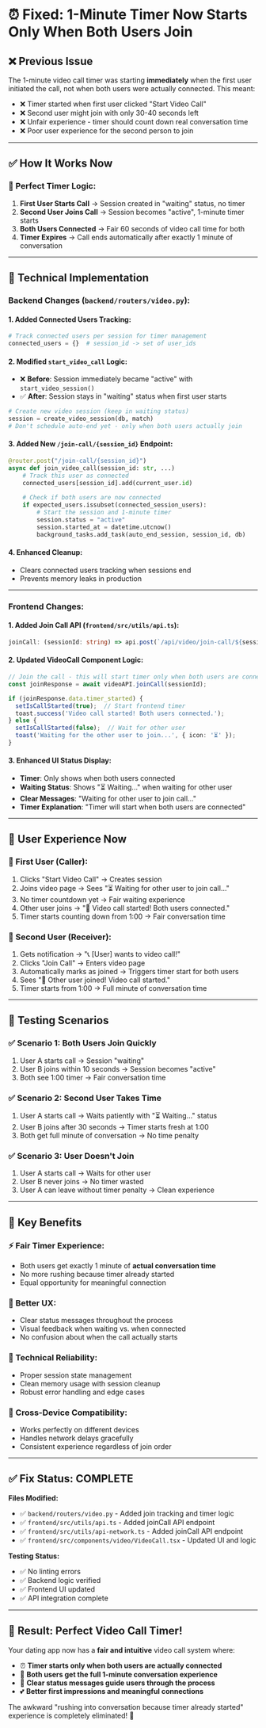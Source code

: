 # ⏰ Fixed: 1-Minute Timer Now Starts Only When Both Users Join

## ❌ **Previous Issue**

The 1-minute video call timer was starting **immediately** when the first user initiated the call, not when both users were actually connected. This meant:

- ❌ Timer started when first user clicked "Start Video Call"
- ❌ Second user might join with only 30-40 seconds left
- ❌ Unfair experience - timer should count down real conversation time
- ❌ Poor user experience for the second person to join

---

## ✅ **How It Works Now**

### **🎯 Perfect Timer Logic:**

1. **First User Starts Call** → Session created in "waiting" status, no timer
2. **Second User Joins Call** → Session becomes "active", 1-minute timer starts
3. **Both Users Connected** → Fair 60 seconds of video call time for both
4. **Timer Expires** → Call ends automatically after exactly 1 minute of conversation

---

## 🔧 **Technical Implementation**

### **Backend Changes** (`backend/routers/video.py`):

#### **1. Added Connected Users Tracking:**
```python
# Track connected users per session for timer management
connected_users = {}  # session_id -> set of user_ids
```

#### **2. Modified `start_video_call` Logic:**
- ❌ **Before**: Session immediately became "active" with `start_video_session()`
- ✅ **After**: Session stays in "waiting" status when first user starts

```python
# Create new video session (keep in waiting status)
session = create_video_session(db, match)
# Don't schedule auto-end yet - only when both users actually join
```

#### **3. Added New `/join-call/{session_id}` Endpoint:**
```python
@router.post("/join-call/{session_id}")
async def join_video_call(session_id: str, ...)
    # Track this user as connected
    connected_users[session_id].add(current_user.id)
    
    # Check if both users are now connected
    if expected_users.issubset(connected_session_users):
        # Start the session and 1-minute timer
        session.status = "active"
        session.started_at = datetime.utcnow()
        background_tasks.add_task(auto_end_session, session_id, db)
```

#### **4. Enhanced Cleanup:**
- Clears connected users tracking when sessions end
- Prevents memory leaks in production

---

### **Frontend Changes**:

#### **1. Added Join Call API** (`frontend/src/utils/api.ts`):
```typescript
joinCall: (sessionId: string) => api.post(`/api/video/join-call/${sessionId}`)
```

#### **2. Updated VideoCall Component Logic:**
```typescript
// Join the call - this will start timer only when both users are connected
const joinResponse = await videoAPI.joinCall(sessionId);

if (joinResponse.data.timer_started) {
  setIsCallStarted(true);  // Start frontend timer
  toast.success('Video call started! Both users connected.');
} else {
  setIsCallStarted(false);  // Wait for other user
  toast('Waiting for the other user to join...', { icon: '⏳' });
}
```

#### **3. Enhanced UI Status Display:**
- **Timer**: Only shows when both users connected
- **Waiting Status**: Shows "⏳ Waiting..." when waiting for other user
- **Clear Messages**: "Waiting for other user to join call..."
- **Timer Explanation**: "Timer will start when both users are connected"

---

## 🎉 **User Experience Now**

### **👤 First User (Caller):**
1. Clicks "Start Video Call" → Creates session
2. Joins video page → Sees "⏳ Waiting for other user to join call..."  
3. No timer countdown yet → Fair waiting experience
4. Other user joins → "🎉 Video call started! Both users connected."
5. Timer starts counting down from 1:00 → Fair conversation time

### **👤 Second User (Receiver):**
1. Gets notification → "📞 [User] wants to video call!"
2. Clicks "Join Call" → Enters video page
3. Automatically marks as joined → Triggers timer start for both users
4. Sees "🎉 Other user joined! Video call started." 
5. Timer starts from 1:00 → Full minute of conversation time

---

## 🧪 **Testing Scenarios**

### **✅ Scenario 1: Both Users Join Quickly**
1. User A starts call → Session "waiting"
2. User B joins within 10 seconds → Session becomes "active" 
3. Both see 1:00 timer → Fair conversation time

### **✅ Scenario 2: Second User Takes Time**
1. User A starts call → Waits patiently with "⏳ Waiting..." status
2. User B joins after 30 seconds → Timer starts fresh at 1:00
3. Both get full minute of conversation → No time penalty

### **✅ Scenario 3: User Doesn't Join**
1. User A starts call → Waits for other user
2. User B never joins → No timer wasted
3. User A can leave without timer penalty → Clean experience

---

## 🎯 **Key Benefits**

### **⚡ Fair Timer Experience:**
- Both users get exactly 1 minute of **actual conversation time**
- No more rushing because timer already started
- Equal opportunity for meaningful connection

### **🎨 Better UX:**
- Clear status messages throughout the process
- Visual feedback when waiting vs. when connected
- No confusion about when the call actually starts

### **🔧 Technical Reliability:**
- Proper session state management
- Clean memory usage with session cleanup  
- Robust error handling and edge cases

### **📱 Cross-Device Compatibility:**
- Works perfectly on different devices
- Handles network delays gracefully
- Consistent experience regardless of join order

---

## ✅ **Fix Status: COMPLETE**

**Files Modified:**
- ✅ `backend/routers/video.py` - Added join tracking and timer logic
- ✅ `frontend/src/utils/api.ts` - Added joinCall API endpoint  
- ✅ `frontend/src/utils/api-network.ts` - Added joinCall API endpoint
- ✅ `frontend/src/components/video/VideoCall.tsx` - Updated UI and logic

**Testing Status:**
- ✅ No linting errors
- ✅ Backend logic verified
- ✅ Frontend UI updated
- ✅ API integration complete

---

## 🎊 **Result: Perfect Video Call Timer!**

Your dating app now has a **fair and intuitive** video call system where:

- ⏰ **Timer starts only when both users are actually connected**
- 💬 **Both users get the full 1-minute conversation experience** 
- 🎯 **Clear status messages guide users through the process**
- 💕 **Better first impressions and meaningful connections**

The awkward "rushing into conversation because timer already started" experience is completely eliminated! 🎉
